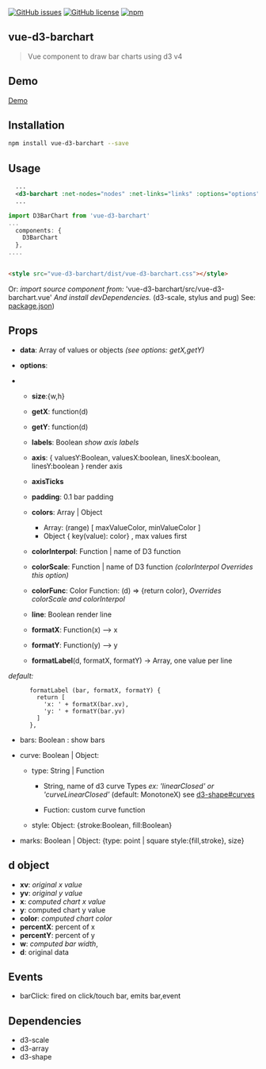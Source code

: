 
[![GitHub issues](https://img.shields.io/github/issues/emiliorizzo/vue-d3-barchart.svg)](https://github.com/emiliorizzo/vue-d3-barchart/issues) [![GitHub license](https://img.shields.io/badge/license-MIT-blue.svg)](https://raw.githubusercontent.com/emiliorizzo/vue-d3-barchart/master/LICENSE) [![npm](https://img.shields.io/npm/v/vue-d3-barchart.svg)](https://www.npmjs.com/package/vue-d3-barchart)

## vue-d3-barchart 
 > Vue component to draw bar charts using d3 v4

## Demo

[Demo](https://emiliorizzo.github.io/vue-d3-barchart/)

## Installation

``` bash
npm install vue-d3-barchart --save

```

## Usage

```xml
  ...  
  <d3-barchart :net-nodes="nodes" :net-links="links" :options="options" />
  ...

```
``` javascript  
import D3BarChart from 'vue-d3-barchart'
...
  components: {
    D3BarChart
  },
....
```
``` html

<style src="vue-d3-barchart/dist/vue-d3-barchart.css"></style>

```

Or: *import source component from:* 'vue-d3-barchart/src/vue-d3-barchart.vue'
*And install devDependencies.* (d3-scale, stylus and pug) 
See: [package.json](https://github.com/emiliorizzo/vue-d3-barchart/blob/master/package.json))


## Props

  - **data**: Array of values or objects *(see options: getX,getY)*

- **options**:
- 
  - **size**:{w,h} 
  - **getX**: function(d)
  - **getY**: function(d)
  
  - **labels**: Boolean *show axis labels*
  
  - **axis**: { valuesY:Boolean, valuesX:boolean, linesX:boolean, linesY:boolean }
      render axis
  - **axisTicks**
  - **padding**: 0.1 bar padding
  
  - **colors**: Array | Object 
    - Array: (range) [ maxValueColor, minValueColor ]
    - Object { key(value): color} , max values first 

  - **colorInterpol**: Function | name of D3 function 
  - **colorScale**: Function | name of D3 function 
      *(colorInterpol Overrides this option)*
  - **colorFunc**: Color Function: (d) => {return color}, *Overrides colorScale and colorInterpol*
  
  - **line**: Boolean
    render line
  
  - **formatX**: Function(x) --> x
  - **formatY**: Function(y) --> y
  - **formatLabel**(d, formatX, formatY) -> Array, one value per line

*default:*
```javasctipt
      formatLabel (bar, formatX, formatY) {
        return [
          'x: ' + formatX(bar.xv),
          'y: ' + formatY(bar.yv)
        ]
      },
```
  - bars: Boolean : show bars
  
  - curve: Boolean | Object:
    - type: String | Function
      
      - String, name of d3 curve Types 
        *ex: 'linearClosed' or 'curveLinearClosed'* (default: MonotoneX)
        see [d3-shape#curves](https://github.com/d3/d3-shape#curves)
      
      - Fuction: custom curve function
    - style: Object: {stroke:Boolean, fill:Boolean} 
  
  - marks: Boolean | Object: {type: point | square  style:{fill,stroke}, size}


## d object
 
  - **xv**: *original x value*
  - **yv**: *original y value*
  - **x**: *computed chart x value*
  - **y**: computed chart y value
  - **color**: *computed chart color*
  - **percentX**: percent of x
  - **percentY**: percent of y
  - **w**: *computed bar width*,
  - **d**: original data

## Events

- barClick: fired on click/touch bar, emits bar,event

## Dependencies

- d3-scale
- d3-array
- d3-shape


